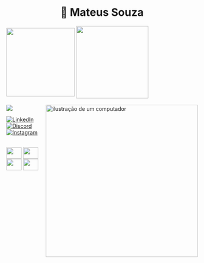 
<div>
 <h1 align="center">🌱 Mateus Souza</h1>
</div>
 
<div>
  <img align="center" height="180em"  src="https://github-readme-stats.vercel.app/api?username=MateusSouzadel&show_icons=true&theme=codeSTACKr"&include_all_commits=true&count_private=true/>
  <img align="center" height="190em"  src="https://github-readme-stats.vercel.app/api/top-langs/?username=MateusSouzadel&htrue&theme=codeSTACKr"/>
</div>

<div><br>
  <img src="https://www.imagensanimadas.com/data/media/134/linha-divisoria-imagem-animada-0097.gif"/>
 <img src="https://raw.githubusercontent.com/MicaelliMedeiros/micaellimedeiros/master/image/computer-illustration.png" alt="ilustração de um computador" min-width="400px" max-width="400px" width="400px" align="right">
</div>




[![LinkedIn](https://img.shields.io/badge/LinkedIn-09131b?style=for-the-badge&logo=linkedin&logoColor=0000)](https://www.linkedin.com/in/mateus-souza-3a311a179/)
[![Discord](https://img.shields.io/badge/Discord-09131b?style=for-the-badge&logo=discord&logoColor=0000)](https://www.discord.com/in/SEUUSERNAME/)
[![Instagram](https://img.shields.io/badge/Instagram-09131b?style=for-the-badge&logo=instagram&logoColor=0000)](https://www.instagram.com/m.souzadl/)


<div><br>
 <img align="center" height="30" width="40" src="https://cdn.jsdelivr.net/gh/devicons/devicon/icons/css3/css3-original.svg"/>
 <img align="center" height="30" width="40" src="https://cdn.jsdelivr.net/gh/devicons/devicon/icons/html5/html5-original.svg">
 <img align="center" height="30" width="40" src="https://cdn.jsdelivr.net/gh/devicons/devicon/icons/python/python-original.svg">
 <img align="center" height="30" width="40" src="https://cdn.jsdelivr.net/gh/devicons/devicon/icons/javascript/javascript-original.svg">
</div>

                                                                                                                                        

